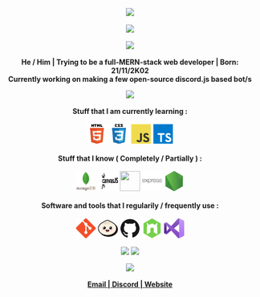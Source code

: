 <!-- @format -->

<p align = "center">
    <img src="https://capsule-render.vercel.app/api?type=waving&color=gradient&height=200&section=header&text=Painfuego&fontSize=80&fontAlignY=35&animation=twinkling&fontColor=gradient"/>
</p>

<p align = "center">
    <img src = "https://readme-typing-svg.herokuapp.com?font=Time+New+Roman&color=cyan&size=25&center=true&vCenter=true&width=600&height=100&lines=Hey+Welcome+To+My+GitHub;++;Painfuego+here+;Active+learner/researcher;Love+to+code+and+learn+new+stuff">
</p>

<p align = "center">
    <a href="https://discord.gg/1st-952570101784281139" target="_blank"> 
    <img src="https://discordapp.com/api/guilds/952570101784281139/widget.png?style=banner2"/>
    </a> 
</p>

<p align = "center">
    <b>He / Him | Trying to be a full-MERN-stack web developer | Born: 21/11/2K02
    </br>
    Currently working on making a few open-source discord.js based bot/s</b>
</p>

<p align = "center">
    <img src = "https://komarev.com/ghpvc/?username=painfueg0&label=Profile%20views&color=0e75b6&style=flat"/>
</p>

<p align = "center">
    <b>Stuff that I am currently learning :</b>
    </br></br>
    <img src = "https://raw.githubusercontent.com/devicons/devicon/master/icons/html5/html5-original-wordmark.svg" width="40" height="40"/>
    <img src = "https://raw.githubusercontent.com/devicons/devicon/master/icons/css3/css3-original-wordmark.svg" width="40" height="40"/>
    <img src = "https://raw.githubusercontent.com/devicons/devicon/master/icons/javascript/javascript-original.svg" width="40" height="40"/>
    <img src = "https://raw.githubusercontent.com/devicons/devicon/master/icons/typescript/typescript-original.svg" width="40" height="40"/>
    </br></br>
    <b>Stuff that I know ( Completely / Partially ) :</b>
    </br></br>
    <img src="https://raw.githubusercontent.com/devicons/devicon/master/icons/mongodb/mongodb-original-wordmark.svg" width="40" height="40"/>
    <img src="https://raw.githubusercontent.com/Hardik0307/Hardik0307/master/assets/canvasjs-charts.svg" width="40" height="40"/> 
    <img src="https://www.chartjs.org/media/logo-title.svg" width="40" height="40"/>
    <img src="https://raw.githubusercontent.com/devicons/devicon/master/icons/express/express-original-wordmark.svg" width="40" height="40"/>
    <img src = "https://raw.githubusercontent.com/devicons/devicon/master/icons/nodejs/nodejs-original.svg" width="40" height="40"/>
    </br></br>
    <b>Software and tools that I regularily / frequently use :</b>
    </br></br>
    <img src = "https://raw.githubusercontent.com/devicons/devicon/master/icons/git/git-plain.svg" width="40" height="40"/>
    <img src = "https://raw.githubusercontent.com/devicons/devicon/master/icons/bun/bun-original.svg" width="40" height="40"/>
    <img src = "https://raw.githubusercontent.com/devicons/devicon/master/icons/github/github-original.svg" width="40" height="40"/>
    <img src = "https://raw.githubusercontent.com/devicons/devicon/master/icons/nodemon/nodemon-plain.svg" width="40" height="40"/>
    <img src = "https://raw.githubusercontent.com/devicons/devicon/master/icons/visualstudio/visualstudio-original.svg" width="40" height="40"/>
</p>

<p align = "center">
    <img height="135em" src="https://github-readme-stats.vercel.app/api?username=Painfueg0&include_all_commits=true&count_private=true&theme=dracula"/>
    <img height="135em" src="https://github-readme-stats.vercel.app/api/top-langs/?username=Painfueg0&layout=compact&langs_count=3&theme=dracula"/>
</p>

<p align = "center">
    <img src = "https://github-profile-trophy.vercel.app/?username=painfueg0"/>
</p>

<p align = "center">
    <a href = "mailto:support@codes-for.fun"><b>Email | </b></a>
    <a href = "https://discord.com/invite/1st-952570101784281139"><b>Discord | </b></a>
    <a href = "https://www.codes-for.fun"><b>Website</b></a>
</p>
